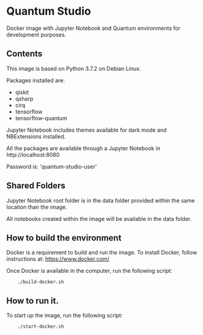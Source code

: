 # Quantum Studio

Docker image with Jupyter Notebook and Quantum environments for development purposes.

## Contents
This image is based on Python 3.7.2 on Debian Linux.

Packages installed are:
* qiskit
* qsharp
* cirq
* tensorflow
* tensorflow-quantum

Jupyter Notebook includes themes available for dark mode and NBExtensions installed.

All the packages are available through a Jupyter Notebook in http://localhost:8080

Password is: 'quantum-studio-user'

## Shared Folders

Jupyter Notebook root folder is in the data folder provided within the same location than the image.

All notebooks created within the image will be available in the data folder.
 
## How to build the environment

Docker is a requirement to build and run the image.
To install Docker, follow instructions at: https://www.docker.com/ 

Once Docker is available in the computer, run the following script:

```
    ./build-docker.sh
```


## How to run it. 

To start up the image, run the following script:

```
    ./start-docker.sh
```
